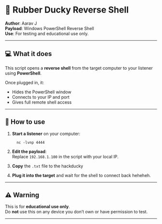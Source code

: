 # 🦆 Rubber Ducky Reverse Shell

**Author**: Aarav J  
**Payload**: Windows PowerShell Reverse Shell  
**Use**: For testing and educational use only.

---

## 💻 What it does

This script opens a **reverse shell** from the target computer to your listener using **PowerShell**.

Once plugged in, it:
- Hides the PowerShell window  
- Connects to your IP and port  
- Gives full remote shell access

---

## 🔧 How to use

1. **Start a listener** on your computer:
   ```
     nc -lvnp 4444
   ```


2. **Edit the payload**:  
   Replace `192.168.1.100` in the script with your local IP.

3. **Copy** the `.txt` file to the hackducky  

4. **Plug it into the target** and wait for the shell to connect back heheheh.

---

## ⚠️ Warning

This is for **educational use only**.  
Do **not** use this on any device you don’t own or have permission to test.

---
